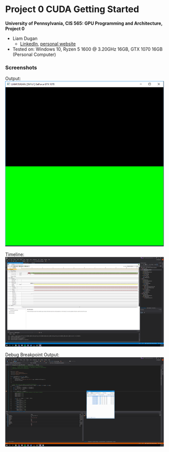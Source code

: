 Project 0 CUDA Getting Started
====================

**University of Pennsylvania, CIS 565: GPU Programming and Architecture, Project 0**

* Liam Dugan
  * [LinkedIn](https://www.linkedin.com/in/liam-dugan-95a961135/), [personal website](http://liamdugan.com/)
* Tested on: Windows 10, Ryzen 5 1600 @ 3.20GHz 16GB, GTX 1070 16GB (Personal Computer)

### Screenshots

Output:
![](images/Output.PNG)

Timeline:
![](images/Timeline.PNG)

Debug Breakpoint Output:
![](images/AutosAndCUDAInfo.PNG)
